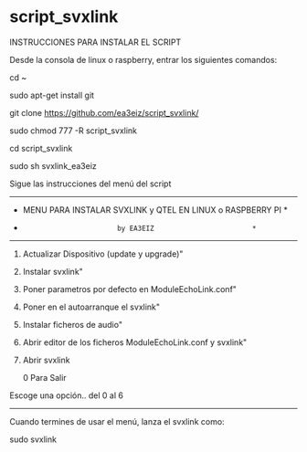 # script_svxlink
INSTRUCCIONES PARA INSTALAR EL SCRIPT

Desde la consola de linux o raspberry, entrar los siguientes comandos:

cd ~

sudo apt-get install git

git clone https://github.com/ea3eiz/script_svxlink/

sudo chmod 777 -R script_svxlink

cd script_svxlink

sudo sh svxlink_ea3eiz

Sigue las instrucciones del menú del script




   ***************************************************************
   *  MENU PARA INSTALAR SVXLINK  y QTEL EN LINUX o RASPBERRY PI *
   *                            by EA3EIZ                        *
   ***************************************************************

   1) Actualizar Dispositivo (update y upgrade)"

   2) Instalar svxlink"

   3) Poner parametros por defecto en ModuleEchoLink.conf"

   4) Poner en el autoarranque el svxlink"

   5) Instalar ficheros de audio"

   6) Abrir editor de los ficheros ModuleEchoLink.conf y svxlink"

   7) Abrir svxlink
   
      0  Para Salir

   Escoge una opción.. del 0 al 6
   
----------------------------------------------------------------------




Cuando termines de usar el menú, lanza el svxlink como:

sudo svxlink



